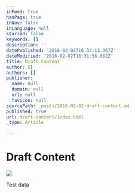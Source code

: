 ```yaml
---
inFeed: true
hasPage: true
inNav: false
inLanguage: null
starred: false
keywords: []
description: ''
datePublished: '2016-02-02T16:32:13.367Z'
dateModified: '2016-02-02T16:31:56.062Z'
title: Draft Content
author: []
authors: []
publisher:
  name: null
  domain: null
  url: null
  favicon: null
sourcePath: _posts/2016-02-02-draft-content.md
published: true
url: draft-content/index.html
_type: Article

---
```

# Draft Content
![](https://the-grid-user-content.s3-us-west-2.amazonaws.com/01f4b28b-b952-4698-b22d-1fa954ca0a32.jpg)

Test data